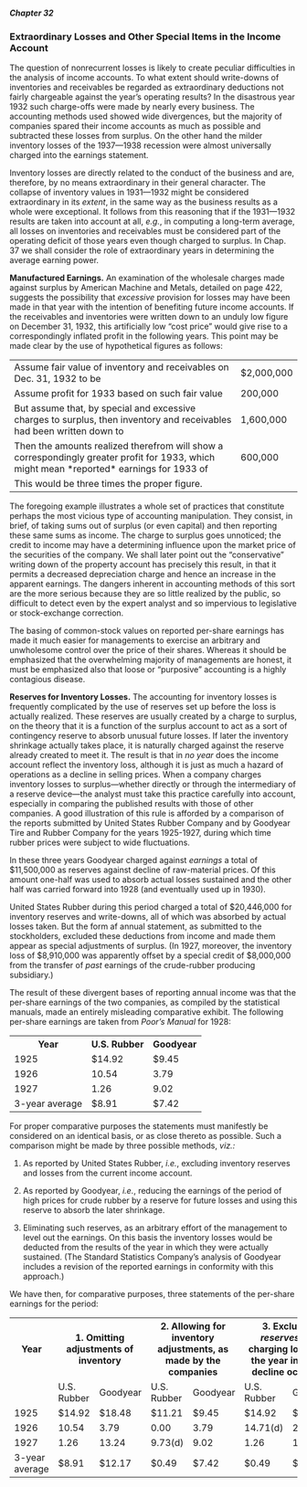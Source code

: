 ##### Chapter 32

### Extraordinary Losses and Other Special Items in the Income Account

The question of nonrecurrent losses is likely to create peculiar difficulties in the analysis of income accounts. To what extent should write-downs of inventories and receivables be regarded as extraordinary deductions not fairly chargeable against the year’s operating results? In the disastrous year 1932 such charge-offs were made by nearly every business. The accounting methods used showed wide divergences, but the majority of companies spared their income accounts as much as possible and subtracted these losses from surplus. On the other hand the milder inventory losses of the 1937—1938 recession were almost universally charged into the earnings statement.

Inventory losses are directly related to the conduct of the business and are, therefore, by no means extraordinary in their general character. The collapse of inventory values in 1931—1932 might be considered extraordinary in its *extent*, in the same way as the business results as a whole were exceptional. It follows from this reasoning that if the 1931—1932 results are taken into account at all, *e.g.*, in computing a long-term average, all losses on inventories and receivables must be considered part of the operating deficit of those years even though charged to surplus. In Chap. 37 we shall consider the role of extraordinary years in determining the average earning power.

**Manufactured Earnings.** An examination of the wholesale charges made against surplus by American Machine and Metals, detailed on page 422, suggests the possibility that *excessive* provision for losses may have been made in that year with the intention of benefiting future income accounts. If the receivables and inventories were written down to an unduly low figure on December 31, 1932, this artificially low “cost price” would give rise to a correspondingly inflated profit in the following years. This point may be made clear by the use of hypothetical figures as follows:

<table>
  <tr>
    <td>Assume fair value of inventory and receivables on Dec. 31, 1932 to be</td>
    <td>$2,000,000</td>
  </tr>
  <tr>
    <td>Assume profit for 1933 based on such fair value</td>
    <td>200,000</td>
  </tr>
  <tr>
    <td>But assume that, by special and excessive charges to surplus, then inventory and receivables had been written down to</td>
    <td>1,600,000</td>
  </tr>
  <tr>
    <td>Then the amounts realized therefrom will show a correspondingly greater profit for 1933, which might mean *reported* earnings for 1933 of</td>
    <td>600,000</td>
  </tr>
  <tr>
    <td>This would be three times the proper figure.</td>
    <td>&nbsp;</td>
  </tr>
</table>

The foregoing example illustrates a whole set of practices that constitute perhaps the most vicious type of accounting manipulation. They consist, in brief, of taking sums out of surplus (or even capital) and then reporting these same sums as income. The charge to surplus goes unnoticed; the credit to income may have a determining influence upon the market price of the securities of the company. We shall later point out the “conservative” writing down of the property account has precisely this result, in that it permits a decreased depreciation charge and hence an increase in the apparent earnings. The dangers inherent in accounting methods of this sort are the more serious because they are so little realized by the public, so difficult to detect even by the expert analyst and so impervious to legislative or stock-exchange correction.

The basing of common-stock values on reported per-share earnings has made it much easier for managements to exercise an arbitrary and unwholesome control over the price of their shares. Whereas it should be emphasized that the overwhelming majority of managements are honest, it must be emphasized also that loose or “purposive” accounting is a highly contagious disease.

**Reserves for Inventory Losses.** The accounting for inventory losses is frequently complicated by the use of reserves set up before the loss is actually realized. These reserves are usually created by a charge to surplus, on the theory that it is a function of the surplus account to act as a sort of contingency reserve to absorb unusual future losses. If later the inventory shrinkage actually takes place, it is naturally charged against the reserve already created to meet it. The result is that in *no year* does the income account reflect the inventory loss, although it is just as much a hazard of operations as a decline in selling prices. When a company charges inventory losses to surplus—whether directly or through the intermediary of a reserve device—the analyst must take this practice carefully into account, especially in comparing the published results with those of other companies. A good illustration of this rule is afforded by a comparison of the reports submitted by United States Rubber Company and by Goodyear Tire and Rubber Company for the years 1925-1927, during which time rubber prices were subject to wide fluctuations.

In these three years Goodyear charged against *earnings* a total of $11,500,000 as reserves against decline of raw-material prices. Of this amount one-half was used to absorb actual losses sustained and the other half was carried forward into 1928 (and eventually used up in 1930).

United States Rubber during this period charged a total of $20,446,000 for inventory reserves and write-downs, all of which was absorbed by actual losses taken. But the form af annual statement, as submitted to the stockholders, excluded these deductions from income and made them appear as special adjustments of surplus. (In 1927, moreover, the inventory loss of $8,910,000 was apparently offset by a special credit of $8,000,000 from the transfer of *past* earnings of the crude-rubber producing subsidiary.)

The result of these divergent bases of reporting annual income was that the per-share earnings of the two companies, as compiled by the statistical manuals, made an entirely misleading comparative exhibit. The following per-share earnings are taken from *Poor’s Manual* for 1928:

<table>
  <tr>
    <th>Year</th>
    <th>U.S. Rubber</th>
    <th>Goodyear</th>
  </tr>
  <tr>
    <td>1925</td>
    <td>$14.92</td>
    <td>$9.45</td>
  </tr>
  <tr>
    <td>1926</td>
    <td>10.54</td>
    <td>3.79</td>
  </tr>
  <tr>
    <td>1927</td>
    <td>1.26</td>
    <td>9.02</td>
  </tr>
  <tr>
    <td>3-year average</td>
    <td>$8.91</td>
    <td>$7.42</td>
  </tr>
</table>

For proper comparative purposes the statements must manifestly be considered on an identical basis, or as close thereto as possible. Such a comparison might be made by three possible methods, *viz.:*

1. As reported by United States Rubber, *i.e.*, excluding inventory reserves and losses from the current income account.

2. As reported by Goodyear, *i.e.*, reducing the earnings of the period of high prices for crude rubber by a reserve for future losses and using this reserve to absorb the later shrinkage.

3. Eliminating such reserves, as an arbitrary effort of the management to level out the earnings. On this basis the inventory losses would be deducted from the results of the year in which they were actually sustained. (The Standard Statistics Company’s analysis of Goodyear includes a revision of the reported earnings in conformity with this approach.)

  We have then, for comparative purposes, three statements of the per-share earnings for the period:

  <table>
    <tr>
      <th>Year</th>
      <th colspan="2">1. Omitting adjustments of inventory</th>
      <th colspan="2">2. Allowing for inventory adjustments, as made by the companies</th>
      <th colspan="2">3. Excluding <i>reserves</i> and charging losses to the year in which decline occurred</th>
    </tr>
    <tr>
      <td>&nbsp;</td>
      <td>U.S. Rubber</td>
      <td>Goodyear</td>
      <td>U.S. Rubber</td>
      <td>Goodyear</td>
      <td>U.S. Rubber</td>
      <td>Goodyear</td>
    </tr>
    <tr>
      <td>1925</td>
      <td>$14.92</td>
      <td>$18.48</td>
      <td>$11.21</td>
      <td>$9.45</td>
      <td>$14.92</td>
      <td>$18.48</td>
    </tr>
    <tr>
      <td>1926</td>
      <td>10.54</td>
      <td>3.79</td>
      <td>0.00</td>
      <td>3.79</td>
      <td>14.71(d)</td>
      <td>2.53(d)</td>
    </tr>
    <tr>
      <td>1927</td>
      <td>1.26</td>
      <td>13.24</td>
      <td>9.73(d)</td>
      <td>9.02</td>
      <td>1.26</td>
      <td>13.24</td>
    </tr>
    <tr>
      <td>3-year average</td>
      <td>$8.91</td>
      <td>$12.17</td>
      <td>$0.49</td>
      <td>$7.42</td>
      <td>$0.49</td>
      <td>$9.73</td>
    </tr>
  </table>
